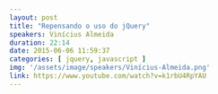 ```yaml
---
layout: post
title: "Repensando o uso do jQuery"
speakers: Vinícius Almeida
duration: 22:14
date: 2015-06-06 11:59:37
categories: [ jquery, javascript ]
img: '/assets/image/speakers/Vinícius-Almeida.png'
link: https://www.youtube.com/watch?v=k1rbU4RpYAU
---
```

